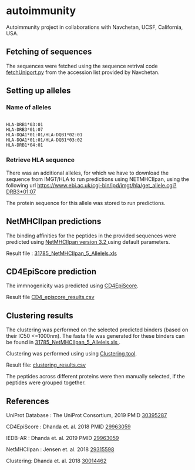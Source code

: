 # autoimmunity
Autoimmunity project in collaborations with Navchetan, UCSF, California, USA. 

## Fetching of sequences 
The sequences were fetched using the sequence retrival code <a href="fetchUniport.py">fetchUniport.py</a> from the accession list provided by Navchetan. 

## Setting up alleles 

### Name of alleles

```console
  
HLA-DRB1*03:01
HLA-DRB3*01:07
HLA-DQA1*01:01/HLA-DQB1*02:01	
HLA-DQA1*01:01/HLA-DQB1*03:02
HLA-DRB1*04:01
```

### Retrieve HLA sequence 
There was an additional alleles, for which we have to download the sequence from IMGT/HLA to run predictions using NETMHCIIpan, using the following url <a href="https://www.ebi.ac.uk/cgi-bin/ipd/imgt/hla/get_allele.cgi?DRB3*01:07"> https://www.ebi.ac.uk/cgi-bin/ipd/imgt/hla/get_allele.cgi?DRB3*01:07</a>

The protein sequence for this allele was stored to run predictions. 

## NetMHCIIpan predictions
The binding affinities for the peptides in the provided sequences were predicted using <a href="http://www.cbs.dtu.dk/services/NetMHCIIpan/"> NetMHCIIpan version 3.2 </a> using default parameters. 

Result file : <a href="updated_data/31785_NetMHCIIpan_5_Allelels.xls">31785_NetMHCIIpan_5_Allelels.xls </a>

## CD4EpiScore prediction 
The immnogenicity was predicted using <a href="http://tools.iedb.org/CD4episcore/" > CD4EpiScore</a>. 
  
Result file <a href="updated_data/CD4_episcore_results.csv">CD4_episcore_results.csv</a>

## Clustering results
The clustering was performed on the selected predicted binders (based on their IC50 <=1000nm). The fasta file was generated for these binders can be found in  <a href="updated_data/31785_NetMHCIIpan_5_Allelels.xls">31785_NetMHCIIpan_5_Allelels.xls </a>. 

Clustering was performed using using <a href="http://tools.iedb.org/cluster/" > Clustering tool</a>.

Result file:  <a href="updated_data/clustering_results.csv">clustering_results.csv </a>

The peptides across different proteins were then manually selected, if the peptides were grouped together.
 
## References
UniProt Database : The UniProt Consortium, 2019 PMID <a href="https://www.ncbi.nlm.nih.gov/pubmed/30395287">  30395287 </a>

CD4EpiScore : Dhanda et. al. 2018 PMID <a  href="https://www.ncbi.nlm.nih.gov/pubmed/29963059"> 29963059</a>

IEDB-AR : Dhanda et. al. 2019 PMID <a  href="https://www.ncbi.nlm.nih.gov/pubmed/29963059"> 29963059</a>

NetMHCIIpan : Jensen et. al. 2018  <a  href="https://www.ncbi.nlm.nih.gov/pubmed/29315598"> 29315598</a>

Clustering: Dhanda et. al. 2018 <a href="https://pubmed.ncbi.nlm.nih.gov/30014462/"> 30014462</a>
